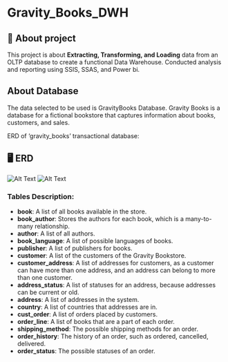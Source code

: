 
# Gravity_Books_DWH



## 🚀 About project

This project is about **Extracting, Transforming, and Loading** data from an OLTP database to create a functional Data Warehouse. Conducted analysis and reporting using SSIS, SSAS, and Power bi.


## About Database

The data selected to be used is GravityBooks Database.
Gravity Books is a database for a fictional bookstore that captures information about books, customers, and sales. 

ERD of ‘gravity_books’ transactional database:

## 🖥️ ERD
![Alt Text](https://drive.google.com/uc?export=view&id=1qG9Zkr3NhfYB1FpOm4g9Le68JfCk09cM)
![Alt Text](https://drive.google.com/uc?export=view&id=1j5U7guWBxWCfKftZrJ5CGO7FjiYlo3-J)

### Tables Description:
- **book**: A list of all books available in the store.
- **book_author**: Stores the authors for each book, which is a many-to-many relationship.
- **author**: A list of all authors.
- **book_language**: A list of possible languages of books.
- **publisher**: A list of publishers for books.
- **customer**: A list of the customers of the Gravity Bookstore.
- **customer_address**: A list of addresses for customers, as a customer can have more than one address, and an address can belong to more than one customer.
- **address_status**: A list of statuses for an address, because addresses can be current or old.
- **address**: A list of addresses in the system.
- **country**: A list of countries that addresses are in.
- **cust_order**: A list of orders placed by customers.
- **order_line**: A list of books that are a part of each order.
- **shipping_method**: The possible shipping methods for an order.
- **order_history**: The history of an order, such as ordered, cancelled, delivered.
- **order_status**: The possible statuses of an order.



